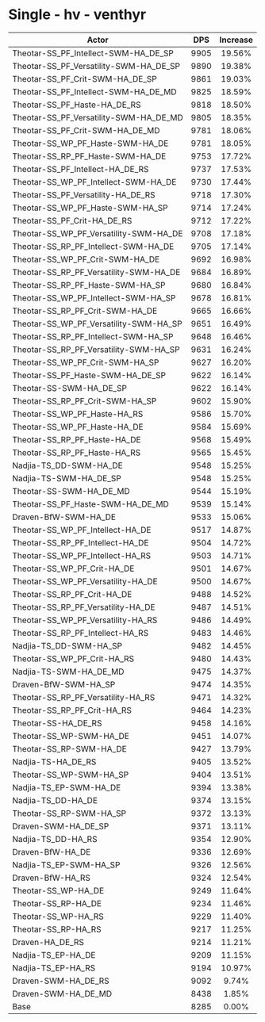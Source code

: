 # Single - hv - venthyr
| Actor | DPS | Increase |
|---|:---:|:---:|
|Theotar-SS_PF_Intellect-SWM-HA_DE_SP|9905|19.56%|
|Theotar-SS_PF_Versatility-SWM-HA_DE_SP|9890|19.38%|
|Theotar-SS_PF_Crit-SWM-HA_DE_SP|9861|19.03%|
|Theotar-SS_PF_Intellect-SWM-HA_DE_MD|9825|18.59%|
|Theotar-SS_PF_Haste-HA_DE_RS|9818|18.50%|
|Theotar-SS_PF_Versatility-SWM-HA_DE_MD|9805|18.35%|
|Theotar-SS_PF_Crit-SWM-HA_DE_MD|9781|18.06%|
|Theotar-SS_WP_PF_Haste-SWM-HA_DE|9781|18.05%|
|Theotar-SS_RP_PF_Haste-SWM-HA_DE|9753|17.72%|
|Theotar-SS_PF_Intellect-HA_DE_RS|9737|17.53%|
|Theotar-SS_WP_PF_Intellect-SWM-HA_DE|9730|17.44%|
|Theotar-SS_PF_Versatility-HA_DE_RS|9718|17.30%|
|Theotar-SS_WP_PF_Haste-SWM-HA_SP|9714|17.24%|
|Theotar-SS_PF_Crit-HA_DE_RS|9712|17.22%|
|Theotar-SS_WP_PF_Versatility-SWM-HA_DE|9708|17.18%|
|Theotar-SS_RP_PF_Intellect-SWM-HA_DE|9705|17.14%|
|Theotar-SS_WP_PF_Crit-SWM-HA_DE|9692|16.98%|
|Theotar-SS_RP_PF_Versatility-SWM-HA_DE|9684|16.89%|
|Theotar-SS_RP_PF_Haste-SWM-HA_SP|9680|16.84%|
|Theotar-SS_WP_PF_Intellect-SWM-HA_SP|9678|16.81%|
|Theotar-SS_RP_PF_Crit-SWM-HA_DE|9665|16.66%|
|Theotar-SS_WP_PF_Versatility-SWM-HA_SP|9651|16.49%|
|Theotar-SS_RP_PF_Intellect-SWM-HA_SP|9648|16.46%|
|Theotar-SS_RP_PF_Versatility-SWM-HA_SP|9631|16.24%|
|Theotar-SS_WP_PF_Crit-SWM-HA_SP|9627|16.20%|
|Theotar-SS_PF_Haste-SWM-HA_DE_SP|9622|16.14%|
|Theotar-SS-SWM-HA_DE_SP|9622|16.14%|
|Theotar-SS_RP_PF_Crit-SWM-HA_SP|9602|15.90%|
|Theotar-SS_WP_PF_Haste-HA_RS|9586|15.70%|
|Theotar-SS_WP_PF_Haste-HA_DE|9584|15.69%|
|Theotar-SS_RP_PF_Haste-HA_DE|9568|15.49%|
|Theotar-SS_RP_PF_Haste-HA_RS|9565|15.45%|
|Nadjia-TS_DD-SWM-HA_DE|9548|15.25%|
|Nadjia-TS-SWM-HA_DE_SP|9548|15.25%|
|Theotar-SS-SWM-HA_DE_MD|9544|15.19%|
|Theotar-SS_PF_Haste-SWM-HA_DE_MD|9539|15.14%|
|Draven-BfW-SWM-HA_DE|9533|15.06%|
|Theotar-SS_WP_PF_Intellect-HA_DE|9517|14.87%|
|Theotar-SS_RP_PF_Intellect-HA_DE|9504|14.72%|
|Theotar-SS_WP_PF_Intellect-HA_RS|9503|14.71%|
|Theotar-SS_WP_PF_Crit-HA_DE|9501|14.67%|
|Theotar-SS_WP_PF_Versatility-HA_DE|9500|14.67%|
|Theotar-SS_RP_PF_Crit-HA_DE|9488|14.52%|
|Theotar-SS_RP_PF_Versatility-HA_DE|9487|14.51%|
|Theotar-SS_WP_PF_Versatility-HA_RS|9486|14.49%|
|Theotar-SS_RP_PF_Intellect-HA_RS|9483|14.46%|
|Nadjia-TS_DD-SWM-HA_SP|9482|14.45%|
|Theotar-SS_WP_PF_Crit-HA_RS|9480|14.43%|
|Nadjia-TS-SWM-HA_DE_MD|9475|14.37%|
|Draven-BfW-SWM-HA_SP|9474|14.35%|
|Theotar-SS_RP_PF_Versatility-HA_RS|9471|14.32%|
|Theotar-SS_RP_PF_Crit-HA_RS|9464|14.23%|
|Theotar-SS-HA_DE_RS|9458|14.16%|
|Theotar-SS_WP-SWM-HA_DE|9451|14.07%|
|Theotar-SS_RP-SWM-HA_DE|9427|13.79%|
|Nadjia-TS-HA_DE_RS|9405|13.52%|
|Theotar-SS_WP-SWM-HA_SP|9404|13.51%|
|Nadjia-TS_EP-SWM-HA_DE|9394|13.38%|
|Nadjia-TS_DD-HA_DE|9374|13.15%|
|Theotar-SS_RP-SWM-HA_SP|9372|13.13%|
|Draven-SWM-HA_DE_SP|9371|13.11%|
|Nadjia-TS_DD-HA_RS|9354|12.90%|
|Draven-BfW-HA_DE|9336|12.69%|
|Nadjia-TS_EP-SWM-HA_SP|9326|12.56%|
|Draven-BfW-HA_RS|9324|12.54%|
|Theotar-SS_WP-HA_DE|9249|11.64%|
|Theotar-SS_RP-HA_DE|9234|11.46%|
|Theotar-SS_WP-HA_RS|9229|11.40%|
|Theotar-SS_RP-HA_RS|9217|11.25%|
|Draven-HA_DE_RS|9214|11.21%|
|Nadjia-TS_EP-HA_DE|9209|11.15%|
|Nadjia-TS_EP-HA_RS|9194|10.97%|
|Draven-SWM-HA_DE_RS|9092|9.74%|
|Draven-SWM-HA_DE_MD|8438|1.85%|
|Base|8285|0.00%|
